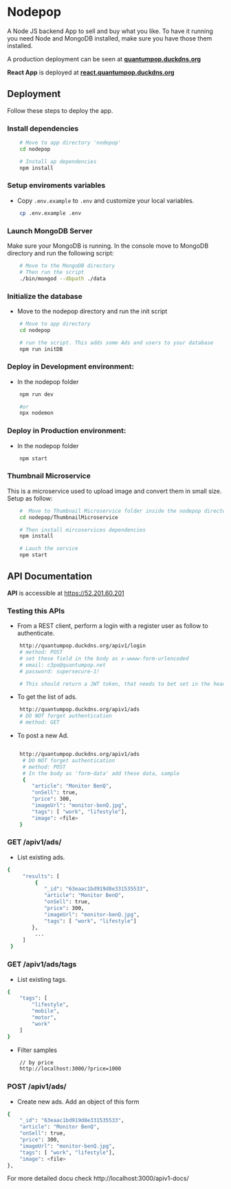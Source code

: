 # Nodepop

A Node JS backend App to sell and buy what you like. To have it running you need Node and MongoDB installed, make sure you have those them installed.

A production deployment can be seen at [**quantumpop.duckdns.org**](http://quantumpop.duckdns.org)

**React App** is deployed at [**react.quantumpop.duckdns.org**](http://react.quantumpop.duckdns.org)

## Deployment

Follow these steps to deploy the app.

### Install dependencies

```sh
    # Move to app directory 'nodepop'
    cd nodepop

    # Install ap dependencies
    npm install
```

### Setup enviroments variables

- Copy `.env.example` to `.env` and customize your local variables.

```sh
    cp .env.example .env
```

### Launch MongoDB Server

Make sure your MongoDB is running. In the console move to MongoDB directory and run the following script:

```sh
    # Move to the MongoDB directory
    # Then run the script
    ./bin/mongod --dbpath ./data
```

### Initialize the database

- Move to the nodepop directory and run the init script

```sh
    # Move to app directory
    cd nodepop

    # run the script. This adds some Ads and users to your database
    npm run initDB
```

### Deploy in Development environment:

- In the nodepop folder

```sh
    npm run dev

    #or
    npx nodemon
```

### Deploy in Production environment:

- In the nodepop folder

```sh
    npm start
```

### Thumbnail Microservice

This is a microservice used to upload image and convert them in small size. Setup as follow:

```sh
    #  Move to Thumbnail Microservice folder inside the nodepop directory
    cd nodepop/ThumbnailMicroservice

    # Then install mircoservices dependencies
    npm install

    # Lauch the service
    npm start
```

## API Documentation

**API** is accessible at https://52.201.60.201

### Testing this APIs

- From a REST client, perform a login with a register user as follow to authenticate.

```sh
    http://quantumpop.duckdns.org/apiv1/login
    # method: POST
    # set these field in the body as x-wwww-form-urlencoded
    # email: c3po@quantumpop.net
    # password: supersecure-1!

    # This should return a JWT token, that needs to bet set in the header of any of the requests
```

- To get the list of ads.

```sh
    http://quantumpop.duckdns.org/apiv1/ads
    # DO NOT forget authentication
    # method: GET
```

- To post a new Ad.

```sh

    http://quantumpop.duckdns.org/apiv1/ads
     # DO NOT forget authentication
     # method: POST
     # In the body as 'form-data' add these data, sample
     {
        "article": "Monitor BenQ",
        "onSell": true,
        "price": 300,
        "imageUrl": "monitor-benQ.jpg",
        "tags": [ "work", "lifestyle"],
        "image": <file>
    }
```

### GET /apiv1/ads/

- List existing ads.

```sh
{
     "results": [
         {
            "_id": "63eaac1bd919d8e331535533",
            "article": "Monitor BenQ",
            "onSell": true,
            "price": 300,
            "imageUrl": "monitor-benQ.jpg",
            "tags": [ "work", "lifestyle"]
        },
         ...
     ]
 }
```

### GET /apiv1/ads/tags

- List existing tags.

```sh
{
    "tags": [
        "lifestyle",
        "mobile",
        "motor",
        "work"
    ]
}
```

- Filter samples

```sh
    // by price
    http://localhost:3000/?price=1000
```

### POST /apiv1/ads/

- Create new ads. Add an object of this form

```sh
{
    "_id": "63eaac1bd919d8e331535533",
    "article": "Monitor BenQ",
    "onSell": true,
    "price": 300,
    "imageUrl": "monitor-benQ.jpg",
    "tags": [ "work", "lifestyle"],
    "image": <file>
},
```

For more detailed docu check http://localhost:3000/apiv1-docs/

